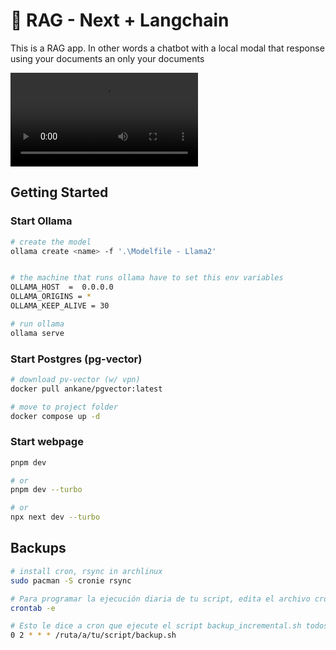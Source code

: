 # 📃 RAG - Next + Langchain

This is a RAG app. In other words a chatbot with a local modal that response using your documents an only your documents

<video controls src="screenshots/output.mp4" title="Title"></video>

## Getting Started

### Start Ollama

```sh
# create the model
ollama create <name> -f '.\Modelfile - Llama2'


# the machine that runs ollama have to set this env variables
OLLAMA_HOST  =  0.0.0.0
OLLAMA_ORIGINS = *
OLLAMA_KEEP_ALIVE = 30

# run ollama
ollama serve
```

### Start Postgres (pg-vector)

```sh
# download pv-vector (w/ vpn)
docker pull ankane/pgvector:latest

# move to project folder
docker compose up -d
```

### Start webpage

```sh
pnpm dev

# or
pnpm dev --turbo

# or
npx next dev --turbo
```


## Backups

```sh
# install cron, rsync in archlinux
sudo pacman -S cronie rsync

# Para programar la ejecución diaria de tu script, edita el archivo crontab:
crontab -e

# Esto le dice a cron que ejecute el script backup_incremental.sh todos los días a las 2:00 AM.
0 2 * * * /ruta/a/tu/script/backup.sh
```


